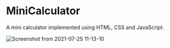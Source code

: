 # MiniCalculator
A mini calculator implemented using HTML, CSS and JavaScript.

![Screenshot from 2021-07-25 11-13-10](https://user-images.githubusercontent.com/61092127/126890220-f8bd29ef-3569-49eb-9602-37c41d7b1d53.png)

